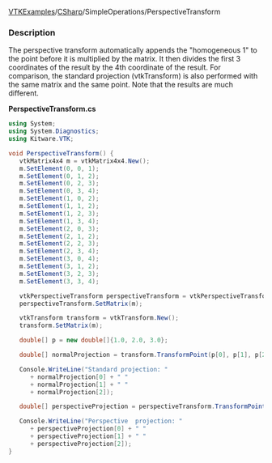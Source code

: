 [VTKExamples](/home/)/[CSharp](/CSharp)/SimpleOperations/PerspectiveTransform

### Description
The perspective transform automatically appends the "homogeneous 1" to the point before it is multiplied by the matrix. It then divides the first 3 coordinates of the result by the 4th coordinate of the result. For comparison, the standard projection (vtkTransform) is also performed with the same matrix and the same point. Note that the results are much different. 

**PerspectiveTransform.cs**
```csharp
using System;
using System.Diagnostics;
using Kitware.VTK;

void PerspectiveTransform() {
   vtkMatrix4x4 m = vtkMatrix4x4.New();
   m.SetElement(0, 0, 1);
   m.SetElement(0, 1, 2);
   m.SetElement(0, 2, 3);
   m.SetElement(0, 3, 4);
   m.SetElement(1, 0, 2);
   m.SetElement(1, 1, 2);
   m.SetElement(1, 2, 3);
   m.SetElement(1, 3, 4);
   m.SetElement(2, 0, 3);
   m.SetElement(2, 1, 2);
   m.SetElement(2, 2, 3);
   m.SetElement(2, 3, 4);
   m.SetElement(3, 0, 4);
   m.SetElement(3, 1, 2);
   m.SetElement(3, 2, 3);
   m.SetElement(3, 3, 4);

   vtkPerspectiveTransform perspectiveTransform = vtkPerspectiveTransform.New();
   perspectiveTransform.SetMatrix(m);

   vtkTransform transform = vtkTransform.New();
   transform.SetMatrix(m);

   double[] p = new double[]{1.0, 2.0, 3.0};

   double[] normalProjection = transform.TransformPoint(p[0], p[1], p[2]);

   Console.WriteLine("Standard projection: "
      + normalProjection[0] + " "
      + normalProjection[1] + " "
      + normalProjection[2]);

   double[] perspectiveProjection = perspectiveTransform.TransformPoint(p[0], p[1], p[2]);

   Console.WriteLine("Perspective  projection: "
      + perspectiveProjection[0] + " "
      + perspectiveProjection[1] + " "
      + perspectiveProjection[2]);
}
```

